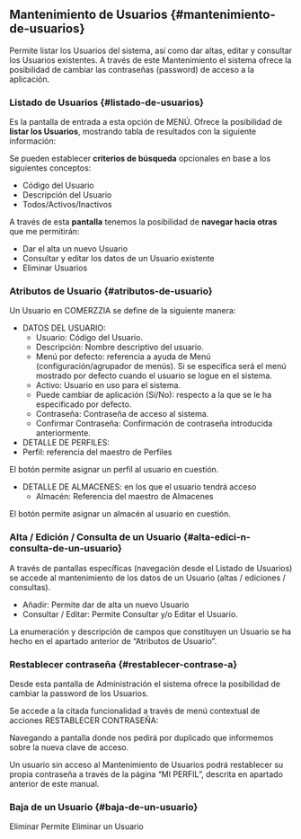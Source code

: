 ## Mantenimiento de Usuarios {#mantenimiento-de-usuarios}

Permite listar los Usuarios del sistema, así como dar altas, editar y consultar los Usuarios existentes. A través de este Mantenimiento el sistema ofrece la posibilidad de cambiar las contraseñas (password) de acceso a la aplicación.

### Listado de Usuarios {#listado-de-usuarios}

Es la pantalla de entrada a esta opción de MENÚ. Ofrece la posibilidad de **listar los Usuarios**, mostrando tabla de resultados con la siguiente información:

Se pueden establecer **criterios de búsqueda** opcionales en base a los siguientes conceptos:

*   Código del Usuario
*   Descripción del Usuario
*   Todos/Activos/Inactivos

A través de esta **pantalla** tenemos la posibilidad de **navegar hacia otras** que me permitirán:

*   Dar el alta un nuevo Usuario
*   Consultar y editar los datos de un Usuario existente
*   Eliminar Usuarios

### Atributos de Usuario {#atributos-de-usuario}

Un Usuario en COMERZZIA se define de la siguiente manera:

*   DATOS DEL USUARIO:
    *   Usuario: Código del Usuario.
    *   Descripción: Nombre descriptivo del usuario.
    *   Menú por defecto: referencia a ayuda de Menú (configuración/agrupador de menús). Si se especifica será el menú mostrado por defecto cuando el usuario se logue en el sistema.
    *   Activo: Usuario en uso para el sistema.
    *   Puede cambiar de aplicación (Sí/No): respecto a la que se le ha especificado por defecto.
    *   Contraseña: Contraseña de acceso al sistema.
    *   Confirmar Contraseña: Confirmación de contraseña introducida anteriormente.
*   DETALLE DE PERFILES:
*   Perfil: referencia del maestro de Perfiles

El botón permite asignar un perfil al usuario en cuestión.

*   DETALLE DE ALMACENES: en los que el usuario tendrá acceso
    *   Almacén: Referencia del maestro de Almacenes

El botón permite asignar un almacén al usuario en cuestión.

### Alta / Edición / Consulta de un Usuario {#alta-edici-n-consulta-de-un-usuario}

A través de pantallas específicas (navegación desde el Listado de Usuarios) se accede al mantenimiento de los datos de un Usuario (altas / ediciones / consultas).

*   Añadir: Permite dar de alta un nuevo Usuario
*   Consultar / Editar: Permite Consultar y/o Editar el Usuario.

La enumeración y descripción de campos que constituyen un Usuario se ha hecho en el apartado anterior de “Atributos de Usuario”.

### Restablecer contraseña {#restablecer-contrase-a}

Desde esta pantalla de Administración el sistema ofrece la posibilidad de cambiar la password de los Usuarios.

Se accede a la citada funcionalidad a través de menú contextual de acciones RESTABLECER CONTRASEÑA:

Navegando a pantalla donde nos pedirá por duplicado que informemos sobre la nueva clave de acceso.

Un usuario sin acceso al Mantenimiento de Usuarios podrá restablecer su propia contraseña a través de la página “MI PERFIL”, descrita en apartado anterior de este manual.

### Baja de un Usuario {#baja-de-un-usuario}

Eliminar Permite Eliminar un Usuario